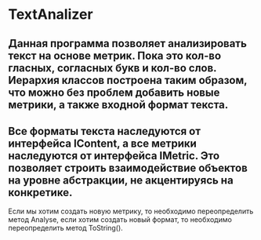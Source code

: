 # TextAnalizer
Данная программа позволяет анализировать текст на основе метрик. Пока это кол-во гласных, согласных букв и кол-во слов.
Иерархия классов построена таким образом, что можно без проблем добавить новые метрики, а также входной формат текста.
--------------
Все форматы текста наследуются от интерфейса IContent, а все метрики наследуются от интерфейса IMetric. 
Это позволяет строить взаимодействие объектов на уровне абстракции, не акцентируясь на конкретике.
--------------
Если мы хотим создать новую метрику, то необходимо переопределить метод Analyse, если хотим создать
новый формат, то необходимо переопределить метод ToString().
